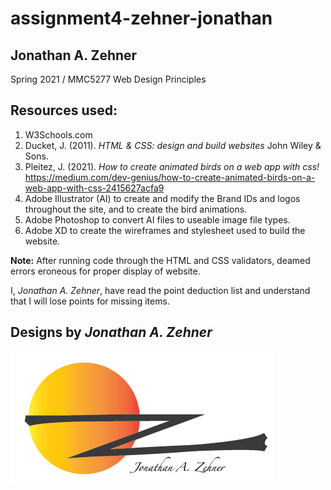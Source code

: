 # **assignment4-zehner-jonathan**

## **Jonathan A. Zehner**

Spring 2021 / MMC5277 Web Design Principles

## **Resources used:**
1. W3Schools.com
2. Ducket, J. (2011). <em>HTML & CSS: design and build websites</em> John Wiley & Sons.
3. Pleitez, J. (2021). <em>How to create animated birds on a web app with css!</em> 
        https://medium.com/dev-genius/how-to-create-animated-birds-on-a-web-app-with-css-2415627acfa9
4. Adobe Illustrator (AI) to create and modify the Brand IDs and logos throughout the site, and to create the bird animations.
5. Adobe Photoshop to convert AI files to useable image file types.
6. Adobe XD to create the wireframes and stylesheet used to build the website.


**Note:**
After running code through the HTML and CSS validators, deamed errors eroneous for proper display of website.

I, *Jonathan A. Zehner*, have read the point deduction list and understand that I will lose points for missing items.






## Designs by *Jonathan A. Zehner*
![Designs by Jonathan A. Zehner](z-lettermark-rectangle-no-border.png)
